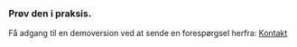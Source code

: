 ### Prøv den i praksis.

Få adgang til en demoversion ved at sende en forespørgsel herfra: <a href="#kontakt">Kontakt</a>